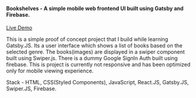 <h4>Bookshelves - A simple mobile web frontend UI built using Gatsby and Firebase.</h4>
<p><a href="https://bookshelves-9cbe3.web.app">Live Demo</a></p>
This is a simple proof of concept project that I build while learning Gatsby.JS. Its a user interface which shows a list of books based on the selected genre.
The books(images) are displayed in a swiper component built using Swiper.js. There is a dummy Google SignIn Auth built using firebase.
This is project is currently not responsive and has been optimized only for mobile viewing experience.

Stack - HTML, CSS(Styled Components), JavaScript, React.JS, Gatsby.JS, Swiper.JS, Firebase.


              


